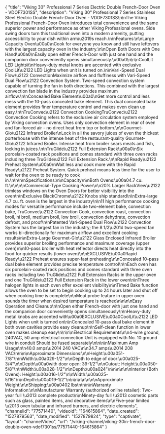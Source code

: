 {
    "title": "Viking 30\" Professional 7 Series Electric Double French-Door Oven - VDOF7301SS",
    "description": "Viking 30\" Professional 7 Series Stainless Steel Electric Double French-Door Oven - VDOF7301SS\n\nThe Viking Professional French-Door Oven introduces total convenience and the same superior power and performance as other Viking Professional ovens. Side swing doors turn this traditional oven into a modern amenity, putting accessibility to your dish within arm\u2019s reach.\n\nFeatures:\n\nLarge Capacity Oven\u00a0\nCook for everyone you know and still have leftovers with the largest capacity oven in the industry.\n\nOpen Both Doors with One Hand\u00a0\nEasily open either French-Door with just one hand and the companion door conveniently opens simultaneously.\u00a0\n\n\nCoolLit LED Lights\t\nHeavy-duty metal knobs are accented with exclusive CoolLit\u2122 LED Lights when unit is turned on.\n\nVari-Speed Dual Flow\u2122 ConvectionMaximize airflow and fluffiness with Vari-Speed Dual Flow\u2122 Convection System. Two-speed convection system capable of turning the fan in both directions. This combined with the largest convection fan blade in the industry provides maximum airflow.\n\nConcealed Bake Element\u00a0\nGet more control and less mess with the 10-pass concealed bake element. This dual concealed bake element provides finer temperature control and makes oven clean up easy.\n\nTruConvec\u2122 Convection CookingTruConvec\u2122 Convection Cooking refers to the exclusive air circulation system employed by Viking convection ovens. Uses only convection element in rear of oven and fan-forced air - no direct heat from top or bottom.\n\nGourmet-Glo\u2122 Infrared Broiler\nLock in all the savory juices of even the thickest porterhouse with the intense heat of the restaurant-quality Gourmet-Glo\u2122 Infrared Broiler. Intense heat from broiler sears meats and fish, locking in juices.\n\nTruGlide\u2122 Full Extension Rack\u00a0\nSix porcelain-coated rack positions and comes standard with three oven racks including three TruGlide\u2122 Full Extension Rack.\n\nRapid Ready\u2122 Preheat System\u00a0\nWait less and cook more with the Rapid Ready\u2122 Preheat System. Quick preheat means less time for the user to wait for the oven to be ready to cook in.\n\n\n\nSpecifications:\n\nCapacity\n\nBoth Ovens:\u00a04.7 cu. ft.\n\n\n\nCommercial-Type Cooking Power\n\n20% Larger RackView\u2122 trimless windows on the Oven Doors for better visibility into the oven\n\nExclusive BlackChrome\u2122 Knobs ship standard\n\nExtra-large 4.7 cu. ft. oven is the largest in the industry\n\n11 high performance cooking modes for versatile performance include two-element bake, convection bake, TruConvec\u2122 Convection Cook, convection roast, convection broil, hi broil, medium broil, low broil, convection dehydrate, convection defrost, and proof\n\nPatented Vari-Speed Dual Flow\u2122 Convection System has the largest fan in the industry; the 8 1\/2\u201d two-speed fan works bi-directionally for maximum airflow and excellent cooking results\n\nExtra-Large Gourmet-Glo\u2122 Glass Enclosed Infrared Broiler provides superior broiling performance and maximum coverage (upper oven)\n\n10-pass broiler with heat reflector directs heat directly into the food for quicker results (lower oven)\n\nEXCLUSIVE\u00a0Rapid Ready\u2122 Preheat ensures super-fast preheating\n\nConcealed 10-pass dual bake element provides precise temperature control\n\nEach oven has six porcelain-coated rack positions and comes standard with three oven racks including two TruGlide\u2122 Full Extension Racks in the upper oven and one TruGlide\u2122 Full Extension Rack in the lower oven\n\nThree halogen lights in each oven offer excellent visibility\n\nTimed Bake function allows the oven to be set to begin cooking up to 24 hours later and shut off when cooking time is complete\n\nMeat probe feature in upper oven sounds the timer when desired temperature is reached\n\n\n\nEasy Operation and Cleanup\n\nOpen either French-door with just one hand and the companion door conveniently opens simultaneously\n\nHeavy-duty metal knobs are accented with\u00a0EXCLUSIVE\u00a0CoolLit\u2122 LED Lights when unit is turned on\n\nConcealed 10-pass dual bake element in both oven cavities provide easy cleanup\n\nSelf-clean function in lower oven makes cleanup easy\n\n\n\nElectrical Requirements\n\n4-wire ground, 240VAC, 50 amp electrical connection Unit is equipped with No. 10 ground wire in conduit Should be fused separately\n\n\n\nMaximum Amp Usage\n\n40.0 amps\u2014 240 VAC\n\n34.7 amps\u2014 208 VAC\n\n\n\nApproximate Dimensions:\n\nHeight:\u00a051-7\/8\"\n\nWidth:\u00a029-1\/2\"\n\nDepth to edge of door:\u00a025-3\/4\"\n\nDepth\u00a0with door open: 39-1\/2\"\n\nCutout: Height:\u00a050-5\/8\"\n\nWidth:\u00a028-1\/2\"\n\nDepth:\u00a024\"\n\n\n\n\n\nInterior (Both Ovens): Height:\u00a016-1\/2\"\n\nWidth:\u00a025-5\/16\"\n\nDepth:\u00a019-1\/2\"\n\n\n\n\n\n\n\nApproximate Weight:\n\nShipping:\u00a0402 lbs\n\n\n\nWarranty Information:\n\nManufacturer Warranty (authorized online retailer): Two-year full \u2013 complete product\n\nNinety-day full \u2013 cosmetic parts such as glass, painted items, and decorative items\n\nFive-year limited \u2013 oven tubular and infrared burners, and electric elements",
    "channelid": "77571440",
    "videoid": "164615864",
    "date_created": "1527879563",
    "date_modified": "1527879824",
    "type": "captivate",
    "layout": "channelVideo",
    "url": "\/viking-channel\/viking-30in-french-door-double-oven-vdof7301ss\/77571440-164615864"
}